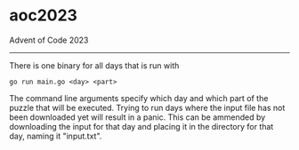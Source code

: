 # aoc2023
Advent of Code 2023

---

There is one binary for all days that is run with 

```
go run main.go <day> <part>
```

The command line arguments specify which day and which part of the puzzle that will be executed. Trying to run days where the input file has not been downloaded yet will result in a panic. This can be ammended by downloading the input for that day and placing it in the directory for that day, naming it "input.txt".
